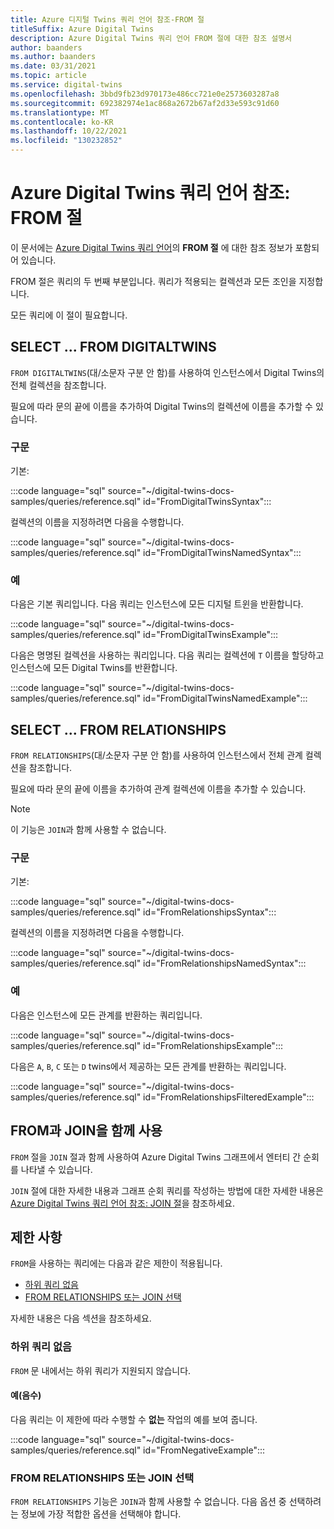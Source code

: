 ```yaml
---
title: Azure 디지털 Twins 쿼리 언어 참조-FROM 절
titleSuffix: Azure Digital Twins
description: Azure Digital Twins 쿼리 언어 FROM 절에 대한 참조 설명서
author: baanders
ms.author: baanders
ms.date: 03/31/2021
ms.topic: article
ms.service: digital-twins
ms.openlocfilehash: 3bbd9fb23d970173e486cc721e0e2573603287a8
ms.sourcegitcommit: 692382974e1ac868a2672b67af2d33e593c91d60
ms.translationtype: MT
ms.contentlocale: ko-KR
ms.lasthandoff: 10/22/2021
ms.locfileid: "130232852"
---
```

# <a name="azure-digital-twins-query-language-reference-from-clause"></a>Azure Digital Twins 쿼리 언어 참조: FROM 절

이 문서에는 [Azure Digital Twins 쿼리 언어](concepts-query-language.md)의 **FROM 절** 에 대한 참조 정보가 포함되어 있습니다.

FROM 절은 쿼리의 두 번째 부분입니다. 쿼리가 적용되는 컬렉션과 모든 조인을 지정합니다.

모든 쿼리에 이 절이 필요합니다.

## <a name="select--from-digitaltwins"></a>SELECT ... FROM DIGITALTWINS

`FROM DIGITALTWINS`(대/소문자 구분 안 함)를 사용하여 인스턴스에서 Digital Twins의 전체 컬렉션을 참조합니다.

필요에 따라 문의 끝에 이름을 추가하여 Digital Twins의 컬렉션에 이름을 추가할 수 있습니다.

### <a name="syntax"></a>구문

기본:

:::code language="sql" source="~/digital-twins-docs-samples/queries/reference.sql" id="FromDigitalTwinsSyntax":::

컬렉션의 이름을 지정하려면 다음을 수행합니다.

:::code language="sql" source="~/digital-twins-docs-samples/queries/reference.sql" id="FromDigitalTwinsNamedSyntax":::

### <a name="examples"></a>예

다음은 기본 쿼리입니다. 다음 쿼리는 인스턴스에 모든 디지털 트윈을 반환합니다. 

:::code language="sql" source="~/digital-twins-docs-samples/queries/reference.sql" id="FromDigitalTwinsExample":::

다음은 명명된 컬렉션을 사용하는 쿼리입니다. 다음 쿼리는 컬렉션에 `T` 이름을 할당하고 인스턴스에 모든 Digital Twins를 반환합니다.

:::code language="sql" source="~/digital-twins-docs-samples/queries/reference.sql" id="FromDigitalTwinsNamedExample":::

## <a name="select--from-relationships"></a>SELECT ... FROM RELATIONSHIPS

`FROM RELATIONSHIPS`(대/소문자 구분 안 함)를 사용하여 인스턴스에서 전체 관계 컬렉션을 참조합니다.

필요에 따라 문의 끝에 이름을 추가하여 관계 컬렉션에 이름을 추가할 수 있습니다.

>[!NOTE]
> 이 기능은 `JOIN`과 함께 사용할 수 없습니다.

### <a name="syntax"></a>구문

기본:

:::code language="sql" source="~/digital-twins-docs-samples/queries/reference.sql" id="FromRelationshipsSyntax":::

컬렉션의 이름을 지정하려면 다음을 수행합니다.

:::code language="sql" source="~/digital-twins-docs-samples/queries/reference.sql" id="FromRelationshipsNamedSyntax":::

### <a name="examples"></a>예

다음은 인스턴스에 모든 관계를 반환하는 쿼리입니다. 

:::code language="sql" source="~/digital-twins-docs-samples/queries/reference.sql" id="FromRelationshipsExample":::

다음은 `A`, `B`, `C` 또는 `D` twins에서 제공하는 모든 관계를 반환하는 쿼리입니다.

:::code language="sql" source="~/digital-twins-docs-samples/queries/reference.sql" id="FromRelationshipsFilteredExample":::

## <a name="using-from-and-join-together"></a>FROM과 JOIN을 함께 사용

`FROM` 절을 `JOIN` 절과 함께 사용하여 Azure Digital Twins 그래프에서 엔터티 간 순회를 나타낼 수 있습니다.

`JOIN` 절에 대한 자세한 내용과 그래프 순회 쿼리를 작성하는 방법에 대한 자세한 내용은 [Azure Digital Twins 쿼리 언어 참조: JOIN 절](reference-query-clause-join.md)을 참조하세요.

## <a name="limitations"></a>제한 사항

`FROM`을 사용하는 쿼리에는 다음과 같은 제한이 적용됩니다.
* [하위 쿼리 없음](#no-subqueries)
* [FROM RELATIONSHIPS 또는 JOIN 선택](#choose-from-relationships-or-join)

자세한 내용은 다음 섹션을 참조하세요.

### <a name="no-subqueries"></a>하위 쿼리 없음

`FROM` 문 내에서는 하위 쿼리가 지원되지 않습니다.

#### <a name="example-negative"></a>예(음수)

다음 쿼리는 이 제한에 따라 수행할 수 **없는** 작업의 예를 보여 줍니다.

:::code language="sql" source="~/digital-twins-docs-samples/queries/reference.sql" id="FromNegativeExample":::

### <a name="choose-from-relationships-or-join"></a>FROM RELATIONSHIPS 또는 JOIN 선택

`FROM RELATIONSHIPS` 기능은 `JOIN`과 함께 사용할 수 없습니다. 다음 옵션 중 선택하려는 정보에 가장 적합한 옵션을 선택해야 합니다.


